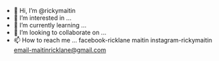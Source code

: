 - 👋 Hi, I’m @rickymaitin
- 👀 I’m interested in ...
- 🌱 I’m currently learning ...
- 💞️ I’m looking to collaborate on ...
- 📫 How to reach me ...
facebook-ricklane maitin
instagram-rickymaitin
email-maitinricklane@gmail.com

<!---
rickymaitin/rickymaitin is a ✨ special ✨ repository because its `README.md` (this file) appears on your GitHub profile.
You can click the Preview link to take a look at your changes.
--->
